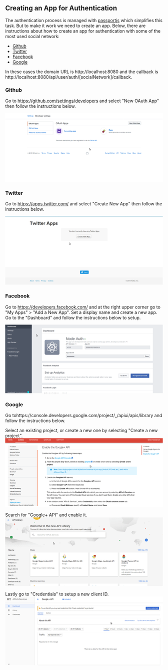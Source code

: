 ## Creating an App for Authentication

The authentication process is managed with [passportjs](http://www.passportjs.org) which simplifies this task. But to make it work we need to create an app. Below, there are instructions about how to create an app for authentication with some of the most used social network:

* [Github](#Github)
* [Twitter](#Twitter)
* [Facebook](#Facebook)
* [Google](#Google)

In these cases the domain URL is http://localhost:8080 and the callback is http://localhost:8080/api/user/auth/[socialNetwork]/callback.


### Github

Go to https://github.com/settings/developers and select "New OAuth App" then follow the instructions below.

![create-github](./assets/createGithubApp.gif)

### Twitter

Go to https://apps.twitter.com/ and select "Create New App" then follow the instructions below.

![create-twitter](./assets/createTwitterApp.gif)

### Facebook

Go to https://developers.facebook.com/ and at the right upper corner go to "My Apps" > "Add a New App". Set a display name and create a new app. Go to the "Dashboard" and follow the instructions below to setup.

![create-facebook](./assets/createFacebookApp.gif)

### Google

Go tohttps://console.developers.google.com/project/_/apiui/apis/library and follow the instructions below.

Select an existing project, or create a new one by selecting "Create a new project".
![create-google1](./assets/createGoogleProject.gif)

Search for "Google+ API" and enable it.
![create-google2](./assets/enableGoogleApi.gif)

Lastly go to "Credentials" to setup a new client ID.
![create-google1](./assets/createCredentialsGoogle.gif)
